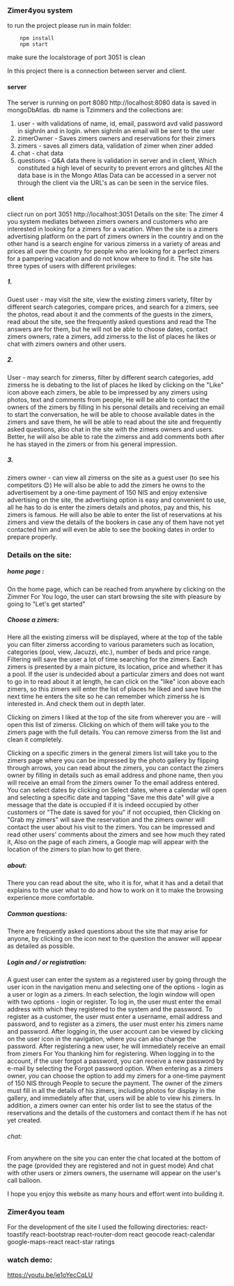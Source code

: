 ### Zimer4you system 


to run the project please run in main folder:
```
    npm install
    npm start
```

make sure the localstorage of port 3051 is clean
 
In this project there is a connection between server and client.
#### server
The server is running on port 8080
http://localhost:8080
data is saved in mongoDbAtlas. db name is Tzimmers and the collections are:
1. user - with validations of name, id, email, password avd valid password in sighnIn and in login.
    when sighnIn an email will be sent to the user
2. zimerOwner - Saves zimers owners and reservations for their zimers
3. zimers - saves all zimers data, validation of zimer when ziner added
4. chat - chat data
4. questions - Q&A data
there is validation in server and in client, Which constituted a high level of security to prevent errors and glitches
All the data base is in the Mongo Atlas
Data can be accessed in a server not through the client via the URL's as can be seen in the service files.

#### client
cliect run on port 3051
http://localhost:3051
Details on the site:
The zimer 4 you system mediates between zimers owners and customers who are interested in looking for a zimers for a vacation. When the site is a zimers advertising platform on the part of zimers owners in the country and on the other hand is a search engine for various zimerss in a variety of areas and prices all over the country for people who are looking for a perfect zimers for a pampering vacation and do not know where to find it.
The site has three types of users with different privileges:
##### 1.
 Guest user - may visit the site, view the existing zimers variety, filter by different search categories, compare prices, and search for a zimers, see the photos, read about it and the comments of the guests in the zimers, read about the site, see the frequently asked questions and read the The answers are for them, but he will not be able to choose dates, contact zimers owners, rate a zimers, add zimerss to the list of places he likes or chat with zimers owners and other users.
##### 2.
 User - may search for zimerss, filter by different search categories, add zimerss he is debating to the list of places he liked by clicking on the "Like" icon above each zimers, be able to be impressed by any zimers using photos, text and comments from people, He will be able to contact the owners of the zimers by filling in his personal details and receiving an email to start the conversation, he will be able to choose available dates in the zimers and save them, he will be able to read about the site and frequently asked questions, also chat in the site with the zimers owners and users. Better, he will also be able to rate the zimerss and add comments both after he has stayed in the zimers or from his general impression.

##### 3.
 zimers owner - can view all zimerss on the site as a guest user (to see his competitors 😊)
He will also be able to add the zimers he owns to the advertisement by a one-time payment of 150 NIS and enjoy extensive advertising on the site, the advertising option is easy and convenient to use, all he has to do is enter the zimers details and photos, pay and this, his zimers is famous.
He will also be able to enter the list of reservations at his zimers and view the details of the bookers in case any of them have not yet contacted him and will even be able to see the booking dates in order to prepare properly.


### Details on the site:
##### home page :
 On the home page, which can be reached from anywhere by clicking on the Zimmer For You logo, the user can start browsing the site with pleasure by going to "Let's get started"

##### Choose a zimers:
 Here all the existing zimerss will be displayed, where at the top of the table you can filter zimerss according to various parameters such as location, categories (pool, view, Jacuzzi, etc.), number of beds and price range. Filtering will save the user a lot of time searching for the zimers.
Each zimers is presented by a main picture, its location, price and whether it has a pool.
If the user is undecided about a particular zimers and does not want to go in to read about it at length, he can click on the "like" icon above each zimers, so this zimers will enter the list of places he liked and save him the next time he enters the site so he can remember which zimerss he is interested in.
And check them out in depth later.

Clicking on zimers I liked at the top of the site from wherever you are - will open this list of zimerss. Clicking on which of them will take you to the zimers page with the full details. You can remove zimerss from the list and clean it completely.

Clicking on a specific zimers in the general zimers list will take you to the zimers page where you can be impressed by the photo gallery by flipping through arrows, you can read about the zimers, you can contact the zimers owner by filling in details such as email address and phone name, then you will receive an email from the zimers owner To the email address entered.
You can select dates by clicking on Select dates, where a calendar will open and selecting a specific date and tapping "Save me this date" will give a message that the date is occupied if it is indeed occupied by other customers or "The date is saved for you" if not occupied, then Clicking on "Grab my zimers" will save the reservation and the zimers owner will contact the user about his visit to the zimers.
You can be impressed and read other users' comments about the zimers and see how much they rated it,
Also on the page of each zimers, a Google map will appear with the location of the zimers to plan how to get there.

##### about:
There you can read about the site, who it is for, what it has and a detail that explains to the user what to do and how to work on it to make the browsing experience more comfortable.

##### Common questions:
There are frequently asked questions about the site that may arise for anyone, by clicking on the icon next to the question the answer will appear as detailed as possible.

##### Login and / or registration:
A guest user can enter the system as a registered user by going through the user icon in the navigation menu and selecting one of the options - login as a user or login as a zimers. In each selection, the login window will open with two options - login or register.
To log in, the user must enter the email address with which they registered to the system and the password.
To register as a customer, the user must enter a username, email address and password, and to register as a zimers, the user must enter his zimers name and password.
After logging in, the user account can be viewed by clicking on the user icon in the navigation, where you can also change the password.
After registering a new user, he will immediately receive an email from zimers For You thanking him for registering.
When logging in to the account, if the user forgot a password, you can receive a new password by e-mail by selecting the Forgot password option.
When entering as a zimers owner, you can choose the option to add my zimers for a one-time payment of 150 NIS through People to secure the payment. The owner of the zimers must fill in all the details of his zimers, including photos for display in the gallery, and immediately after that, users will be able to view his zimers.
In addition, a zimers owner can enter his order list to see the status of the reservations and the details of the customers and contact them if he has not yet created.

###### chat:
From anywhere on the site you can enter the chat located at the bottom of the page (provided they are registered and not in guest mode)
And chat with other users or zimers owners, the username will appear on the user's call balloon.

I hope you enjoy this website as many hours and effort went into building it.
### Zimer4you team

For the development of the site I used the following directories:
        react-toastify
        react-bootstrap
        react-router-dom
        react geocode
        react-calendar
        google-maps-react
        react-star ratings
        
        
### watch demo:
https://youtu.be/je1oYecCqLU

